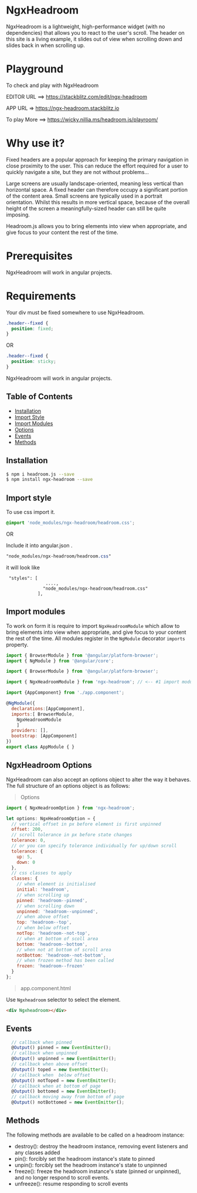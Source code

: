 # NgxHeadroom

NgxHeadroom is a lightweight, high-performance widget (with no dependencies) that allows you to react to the user's scroll. The header on this site is a living example, it slides out of view when scrolling down and slides back in when scrolling up.

# Playground

To check and play with NgxHeadroom

EDITOR URL ==> https://stackblitz.com/edit/ngx-headroom

APP URL => https://ngx-headroom.stackblitz.io

To play More ==>
https://wicky.nillia.ms/headroom.js/playroom/

# Why use it?

Fixed headers are a popular approach for keeping the primary navigation in close proximity to the user. This can reduce the effort required for a user to quickly navigate a site, but they are not without problems…

Large screens are usually landscape-oriented, meaning less vertical than horizontal space. A fixed header can therefore occupy a significant portion of the content area. Small screens are typically used in a portrait orientation. Whilst this results in more vertical space, because of the overall height of the screen a meaningfully-sized header can still be quite imposing.

Headroom.js allows you to bring elements into view when appropriate, and give focus to your content the rest of the time.

# Prerequisites

NgxHeadroom will work in angular projects.

# Requirements

Your div must be fixed somewhere to use NgxHeadroom.

```css
.header--fixed {
  position: fixed;
}
```

OR

```css
.header--fixed {
  position: sticky;
}
```

NgxHeadroom will work in angular projects.

## Table of Contents

- [Installation](#installation)
- [Import Style](#import-style)
- [Import Modules](#import-modules)
- [Options](#optons)
- [Events](#Events)
- [Methods](#Methods)

## Installation

```bash
$ npm i headroom.js --save
$ npm install ngx-headroom --save
```

## Import style

To use css import it.

```css
@import 'node_modules/ngx-headroom/headroom.css';
```

OR

Include it into angular.json .

```scss
"node_modules/ngx-headroom/headroom.css"
```

it will look like

```
 "styles": [
               ....,
              "node_modules/ngx-headroom/headroom.css"
            ],

```

## Import modules

To work on form it is require to import `NgxHeadroomModule` which allow to bring elements into view when appropriate, and give focus to your content the rest of the time. All modules register in the `NgModule` decorator `imports` property.

```js
import { BrowserModule } from '@angular/platform-browser';
import { NgModule } from '@angular/core';

import { BrowserModule } from '@angular/platform-browser';

import { NgxHeadroomModule } from 'ngx-headroom'; // <-- #1 import module

import {AppComponent} from './app.component';

@NgModule({
  declarations:[AppComponent],
  imports:[ BrowserModule,
	NgxHeadroomModule
	]
  providers: [],
  bootstrap: [AppComponent]
})
export class AppModule { }
```

## NgxHeadroom Options

NgxHeadroom can also accept an options object to alter the way it behaves. The full structure of an options object is as follows:

> Options

```js
import { NgxHeadroomOption } from 'ngx-headroom';

let options: NgxHeadroomOption = {
  // vertical offset in px before element is first unpinned
  offset: 200,
  // scroll tolerance in px before state changes
  tolerance: 0,
  // or you can specify tolerance individually for up/down scroll
  tolerance: {
    up: 5,
    down: 0
  },
  // css classes to apply
  classes: {
    // when element is initialised
    initial: 'headroom',
    // when scrolling up
    pinned: 'headroom--pinned',
    // when scrolling down
    unpinned: 'headroom--unpinned',
    // when above offset
    top: 'headroom--top',
    // when below offset
    notTop: 'headroom--not-top',
    // when at bottom of scoll area
    bottom: 'headroom--bottom',
    // when not at bottom of scroll area
    notBottom: 'headroom--not-bottom',
    // when frozen method has been called
    frozen: 'headroom--frozen'
  }
};
```

> app.component.html

Use `Ngxheadroom` selector to select the element.

```html
<div Ngxheadroom></div>
```

## Events

```js
  // callback when pinned
  @Output() pinned = new EventEmitter();
  // callback when unpinned
  @Output() unpinned = new EventEmitter();
  // callback when above offset
  @Output() toped = new EventEmitter();
  // callback when  below offset
  @Output() notToped = new EventEmitter();
  // callback when at bottom of page
  @Output() bottomed = new EventEmitter();
  // callback moving away from bottom of page
  @Output() notBottomed = new EventEmitter();
```

## Methods

The following methods are available to be called on a headroom instance:

- destroy(): destroy the headroom instance, removing event listeners and any classes added
- pin(): forcibly set the headroom instance's state to pinned
- unpin(): forcibly set the headroom instance's state to unpinned
- freeze(): freeze the headroom instance's state (pinned or unpinned), and no longer respond to scroll events.
- unfreeze(): resume responding to scroll events
